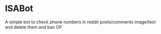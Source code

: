 # ISABot
A simple bot to check phone numbers in reddit posts/comments image/text and delete them and ban OP
